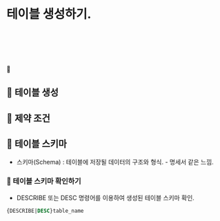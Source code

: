 # 테이블 생성하기.

<br>
<br>
<br>
<br>

🐳



## 🌈 테이블 생성


## 🌈 제약 조건


## 🌈 테이블 스키마

* 스키마(Schema) : 테이블에 저장될 데이터의 구조와 형식. - 명세서 같은 느낌.


### 🐳 테이블 스키마 확인하기

* DESCRIBE 또는 DESC 명령어를 이용하여 생성된 테이블 스키마 확인.
  
```sql
{DESCRIBE|DESC}table_name
```


























































